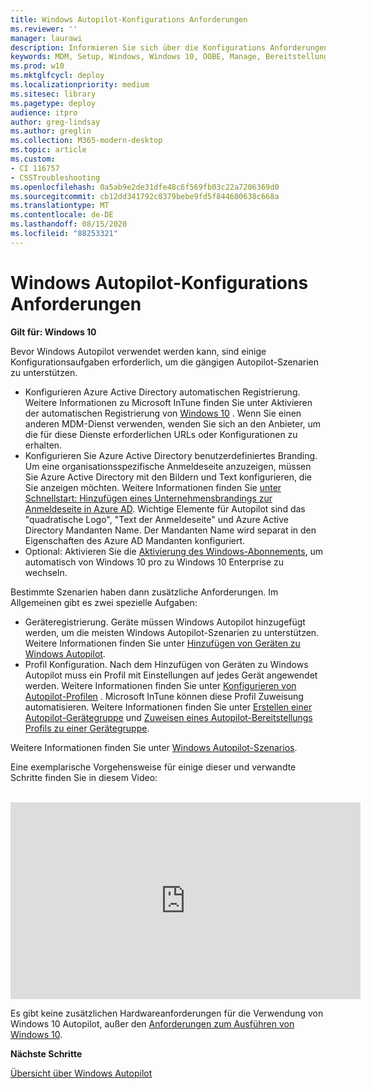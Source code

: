 ```yaml
---
title: Windows Autopilot-Konfigurations Anforderungen
ms.reviewer: ''
manager: laurawi
description: Informieren Sie sich über die Konfigurations Anforderungen für die Windows Autopilot-Bereitstellung.
keywords: MDM, Setup, Windows, Windows 10, OOBE, Manage, Bereitstellung, Autopilot, ZTD, Zero-Touchscreen, Partner, msfb, InTune
ms.prod: w10
ms.mktglfcycl: deploy
ms.localizationpriority: medium
ms.sitesec: library
ms.pagetype: deploy
audience: itpro
author: greg-lindsay
ms.author: greglin
ms.collection: M365-modern-desktop
ms.topic: article
ms.custom:
- CI 116757
- CSSTroubleshooting
ms.openlocfilehash: 0a5ab9e2de31dfe48c6f569fb03c22a7206369d0
ms.sourcegitcommit: cb12dd341792c0379bebe9fd5f844600638c668a
ms.translationtype: MT
ms.contentlocale: de-DE
ms.lasthandoff: 08/15/2020
ms.locfileid: "88253321"
---
```

# <a name="windows-autopilot-configuration-requirements"></a>Windows Autopilot-Konfigurations Anforderungen

**Gilt für: Windows 10**

Bevor Windows Autopilot verwendet werden kann, sind einige Konfigurationsaufgaben erforderlich, um die gängigen Autopilot-Szenarien zu unterstützen. 

- Konfigurieren Azure Active Directory automatischen Registrierung. Weitere Informationen zu Microsoft InTune finden Sie unter Aktivieren der automatischen Registrierung von [Windows 10](https://docs.microsoft.com/intune/windows-enroll#enable-windows-10-automatic-enrollment) . Wenn Sie einen anderen MDM-Dienst verwenden, wenden Sie sich an den Anbieter, um die für diese Dienste erforderlichen URLs oder Konfigurationen zu erhalten.
- Konfigurieren Sie Azure Active Directory benutzerdefiniertes Branding. Um eine organisationsspezifische Anmeldeseite anzuzeigen, müssen Sie Azure Active Directory mit den Bildern und Text konfigurieren, die Sie anzeigen möchten. Weitere Informationen finden Sie [unter Schnellstart: Hinzufügen eines Unternehmensbrandings zur Anmeldeseite in Azure AD](https://docs.microsoft.com/azure/active-directory/fundamentals/customize-branding). Wichtige Elemente für Autopilot sind das "quadratische Logo", "Text der Anmeldeseite" und Azure Active Directory Mandanten Name. Der Mandanten Name wird separat in den Eigenschaften des Azure AD Mandanten konfiguriert.
- Optional: Aktivieren Sie die [Aktivierung des Windows-Abonnements](https://docs.microsoft.com/windows/deployment/windows-10-enterprise-subscription-activation), um automatisch von Windows 10 pro zu Windows 10 Enterprise zu wechseln.

Bestimmte Szenarien haben dann zusätzliche Anforderungen. Im Allgemeinen gibt es zwei spezielle Aufgaben:

- Geräteregistrierung. Geräte müssen Windows Autopilot hinzugefügt werden, um die meisten Windows Autopilot-Szenarien zu unterstützen. Weitere Informationen finden Sie unter [Hinzufügen von Geräten zu Windows Autopilot](add-devices.md).
- Profil Konfiguration. Nach dem Hinzufügen von Geräten zu Windows Autopilot muss ein Profil mit Einstellungen auf jedes Gerät angewendet werden. Weitere Informationen finden Sie unter [Konfigurieren von Autopilot-Profilen](profiles.md) .  Microsoft InTune können diese Profil Zuweisung automatisieren. Weitere Informationen finden Sie unter [Erstellen einer Autopilot-Gerätegruppe](https://docs.microsoft.com/intune/enrollment-Autopilot#create-an-Autopilot-device-group) und [Zuweisen eines Autopilot-Bereitstellungs Profils zu einer Gerätegruppe](https://docs.microsoft.com/intune/enrollment-Autopilot#assign-an-Autopilot-deployment-profile-to-a-device-group).

Weitere Informationen finden Sie unter [Windows Autopilot-Szenarios](windows-Autopilot-scenarios.md).

Eine exemplarische Vorgehensweise für einige dieser und verwandte Schritte finden Sie in diesem Video:

</br>

<iframe width="560" height="315" src="https://www.youtube.com/embed/KYVptkpsOqs" frameborder="0" allow="accelerometer; autoplay; encrypted-media" gyroscope; picture-in-picture" allowfullscreen></iframe>


Es gibt keine zusätzlichen Hardwareanforderungen für die Verwendung von Windows 10 Autopilot, außer den [Anforderungen zum Ausführen von Windows 10](https://www.microsoft.com/windows/windows-10-specifications).

**Nächste Schritte**

[Übersicht über Windows Autopilot](windows-autopilot.md)
